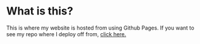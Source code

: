 # What is this?

This is where my website is hosted from using Github Pages. If you want to see my repo where I deploy off from, [click here.](https://github.com/Sols-thiem/sols-thiem.github.io)
